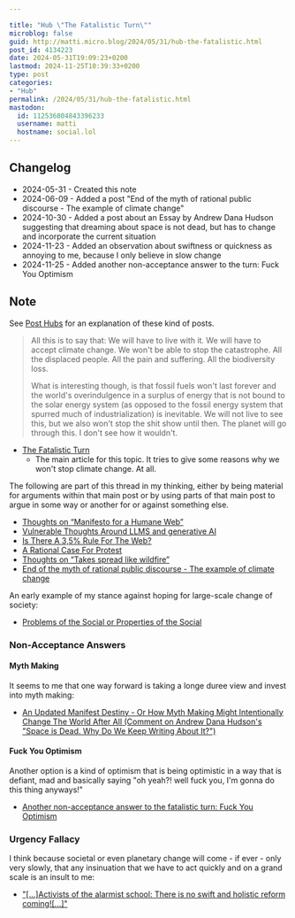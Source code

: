 ```yaml
---

title: "Hub \"The Fatalistic Turn\""
microblog: false
guid: http://matti.micro.blog/2024/05/31/hub-the-fatalistic.html
post_id: 4134223
date: 2024-05-31T19:09:23+0200
lastmod: 2024-11-25T10:39:33+0200
type: post
categories:
- "Hub"
permalink: /2024/05/31/hub-the-fatalistic.html
mastodon:
  id: 112536804843396233
  username: matti
  hostname: social.lol
---
```

## Changelog

- 2024-05-31 - Created this note
- 2024-06-09 - Added a post "End of the myth of rational public discourse - The example of climate change"
- 2024-10-30 - Added a post about an Essay by Andrew Dana Hudson suggesting that dreaming about space is not dead, but has to change and incorporate the current situation
- 2024-11-23 - Added an observation about swiftness or quickness as annoying to me, because I only believe in slow change
- 2024-11-25 - Added another non-acceptance answer to the turn: Fuck You Optimism

## Note

See [Post Hubs](https://blog.martin-haehnel.de/2024/05/31/post-hubs.html) for an explanation of these kind of posts.

>All this is to say that: We will have to live with it. We will have to accept climate change. We won't be able to stop the catastrophe. All the displaced people. All the pain and suffering. All the biodiversity loss.
>
>What is interesting though, is that fossil fuels won't last forever and the world's overindulgence in a surplus of energy that is not bound to the solar energy system (as opposed to the fossil energy system that spurred much of industrialization) is inevitable. We will not live to see this, but we also won't stop the shit show until then. The planet will go through this. I don't see how it wouldn't.

- [The Fatalistic Turn](https://blog.martin-haehnel.de/2024/05/20/weblogpomo-the-fatalistic.html)
	- The main article for this topic. It tries to give some reasons why we won't stop climate change. At all.

The following are part of this thread in my thinking, either by being material for arguments within that main post or by using parts of that main post to argue in some way or another for or against something else.

- [Thoughts on “Manifesto for a Humane Web”](https://blog.martin-haehnel.de/2024/05/13/weblogpomo-thoughts-on.html)
- [Vulnerable Thoughts Around LLMS and generative AI](https://blog.martin-haehnel.de/2024/05/14/weblogpomo-vulnerable-thoughts.html)
- [Is There A 3,5% Rule For The Web?](https://blog.martin-haehnel.de/2024/05/16/weblogpomo-ist-there.html)
- [A Rational Case For Protest](https://blog.martin-haehnel.de/2024/05/18/weblogpomo-a-rational.html)
- [Thoughts on “Takes spread like wildfire”](https://blog.martin-haehnel.de/2024/05/24/weblogpomo-thoughts-on.html)
- [End of the myth of rational public discourse - The example of climate change](https://blog.martin-haehnel.de/2024/06/09/daystooffload-end-of.html)

An early example of my stance against hoping for large-scale change of society:

- [Problems of the Social or Properties of the Social](https://blog.martin-haehnel.de/2021/09/30/problems-of-the.html)

### Non-Acceptance Answers

#### Myth Making

It seems to me that one way forward is taking a longe duree view and invest into myth making:

- [An Updated Manifest Destiny - Or How Myth Making Might Intentionally Change The World After All (Comment on Andrew Dana Hudson's "Space is Dead. Why Do We Keep Writing About It?")](https://blog.martin-haehnel.de/2024/10/30/loved-this-one.html)

#### Fuck You Optimism

Another option is a kind of optimism that is being optimistic in a way that is defiant, mad and basically saying "oh yeah?! well fuck you, I'm gonna do this thing anyways!"

- [Another non-acceptance answer to the fatalistic turn: Fuck You Optimism](https://blog.martin-haehnel.de/2024/11/25/things-are-inevitable.html)

### Urgency Fallacy

I think because societal or even planetary change will come - if ever - only very slowly, that any insinuation that we have to act quickly and on a grand scale is an insult to me:

- ["[...]Activists of the alarmist school: There is no swift and holistic reform coming![...]"](https://blog.martin-haehnel.de/2024/11/22/will-discuss-our.html)
